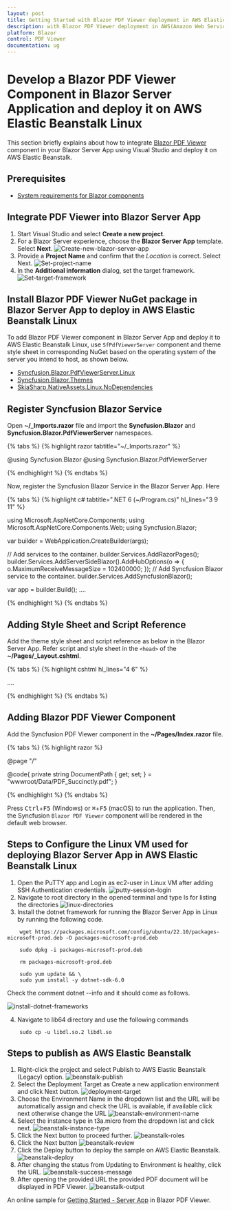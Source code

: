 ```yaml
---
layout: post
title: Getting Started with Blazor PDF Viewer deployment in AWS Elastic BeanStalk Linux | Syncfusion
description: with Blazor PDF Viewer deployment in AWS(Amazon Web Services) Elastic BeanStalk Linux
platform: Blazor
control: PDF Viewer
documentation: ug
---
```


# Develop a Blazor PDF Viewer Component in Blazor Server Application and deploy it on AWS Elastic Beanstalk Linux

This section briefly explains about how to integrate [Blazor PDF Viewer](https://www.syncfusion.com/blazor-components/blazor-pdf-viewer) component in your Blazor Server App using Visual Studio and deploy it on AWS Elastic Beanstalk.

## Prerequisites

* [System requirements for Blazor components](https://blazor.syncfusion.com/documentation/system-requirements)

## Integrate PDF Viewer into Blazor Server App

1. Start Visual Studio and select **Create a new project**.
2. For a Blazor Server experience, choose the **Blazor Server App** template. Select **Next**.
![Create-new-blazor-server-app](aws-benstalk-deployment-images/start-window-create-new-project.png)
3. Provide a **Project Name** and confirm that the *Location* is correct. Select Next.
![Set-project-name](aws-benstalk-deployment-images/Set-project-name.png)
4. In the **Additional information** dialog, set the target framework.
![Set-target-framework](aws-benstalk-deployment-images/Additional_information.png)

## Install Blazor PDF Viewer NuGet package in Blazor Server App to deploy in AWS Elastic Beanstalk Linux

To add Blazor PDF Viewer component in Blazor Server App and deploy it to AWS Elastic Beanstalk Linux, use `SfPdfViewerServer` component and theme style sheet in corresponding NuGet based on the operating system of the server you intend to host, as shown below.
* [Syncfusion.Blazor.PdfViewerServer.Linux](https://www.nuget.org/packages/Syncfusion.Blazor.PdfViewerServer.Linux)
* [Syncfusion.Blazor.Themes](https://www.nuget.org/packages/Syncfusion.Blazor.Themes/)
* [SkiaSharp.NativeAssets.Linux.NoDependencies](https://www.nuget.org/packages/SkiaSharp.NativeAssets.Linux.NoDependencies/)

## Register Syncfusion Blazor Service

Open **~/_Imports.razor** file and import the **Syncfusion.Blazor** and **Syncfusion.Blazor.PdfViewerServer** namespaces.

{% tabs %}
{% highlight razor tabtitle="~/_Imports.razor" %}

@using Syncfusion.Blazor
@using Syncfusion.Blazor.PdfViewerServer

{% endhighlight %}
{% endtabs %}

Now, register the Syncfusion Blazor Service in the Blazor Server App. Here

{% tabs %}
{% highlight c# tabtitle=".NET 6 (~/Program.cs)" hl_lines="3 9 11" %}

using Microsoft.AspNetCore.Components;
using Microsoft.AspNetCore.Components.Web;
using Syncfusion.Blazor;

var builder = WebApplication.CreateBuilder(args);

// Add services to the container.
builder.Services.AddRazorPages();
builder.Services.AddServerSideBlazor().AddHubOptions(o => { o.MaximumReceiveMessageSize = 102400000; });
// Add Syncfusion Blazor service to the container.
builder.Services.AddSyncfusionBlazor();

var app = builder.Build();
....

{% endhighlight %}
{% endtabs %}

## Adding Style Sheet and Script Reference

Add the theme style sheet and script reference as below in the Blazor Server App.
Refer script and style sheet in the `<head>` of the **~/Pages/_Layout.cshtml**.


{% tabs %}
{% highlight cshtml hl_lines="4 6" %}

<head>
    ....
    <!-- Syncfusion Blazor PDF Viewer controls theme style sheet -->
    <link href="_content/Syncfusion.Blazor.Themes/bootstrap5.css" rel="stylesheet" />
    <!-- Syncfusion Blazor PDF Viewer controls scripts -->
    <script src="_content/Syncfusion.Blazor.PdfViewer/scripts/syncfusion-blazor-pdfviewer.min.js" type="text/javascript"></script>
</head>

{% endhighlight %}
{% endtabs %}

## Adding Blazor PDF Viewer Component

Add the Syncfusion PDF Viewer component in the **~/Pages/Index.razor** file.

{% tabs %}
{% highlight razor %}

@page "/"
<SfPdfViewerServer DocumentPath="@DocumentPath" Height="500px" Width="1060px" ></SfPdfViewerServer>

@code{
private string DocumentPath { get; set; } = "wwwroot/Data/PDF_Succinctly.pdf";
}

{% endhighlight %}
{% endtabs %}

Press <kbd>Ctrl</kbd>+<kbd>F5</kbd> (Windows) or <kbd>⌘</kbd>+<kbd>F5</kbd> (macOS) to run the application. Then, the Syncfusion `Blazor PDF Viewer` component will be rendered in the default web browser.

## Steps to Configure the Linux VM used for deploying Blazor Server App in AWS Elastic Beanstalk Linux

1. Open the PuTTY app and Login as ec2-user in Linux VM after adding SSH Authentication credentials.
![putty-session-login](aws-benstalk-deployment-images/putty-image.png)
2. Navigate to root directory in the opened terminal and type ls for listing the directories
![linux-directories](aws-benstalk-deployment-images/linux-terminal.png)
3. Install the dotnet framework for running the Blazor Server App in Linux by running the following code. 

```
    wget https://packages.microsoft.com/config/ubuntu/22.10/packages-microsoft-prod.deb -O packages-microsoft-prod.deb

    sudo dpkg -i packages-microsoft-prod.deb

    rm packages-microsoft-prod.deb

    sudo yum update && \
    sudo yum install -y dotnet-sdk-6.0

```
Check the comment dotnet --info and it should come as follows.

![install-dotnet-frameworks](aws-benstalk-deployment-images/dotnet-info.png)

4. Navigate to lib64 directory and use the following commands

```
    sudo cp -u libdl.so.2 libdl.so

```

## Steps to publish as AWS Elastic Beanstalk

1. Right-click the project and select Publish to AWS Elastic Beanstalk (Legacy) option.
![beanstalk-publish](aws-benstalk-deployment-images/beanstalk-publish.png)
2. Select the Deployment Target as Create a new application environment and click Next button.
![deployment-target](aws-benstalk-deployment-images/beanstalk-instance.png)
3. Choose the Environment Name in the dropdown list and the URL will be automatically assign and check the URL is available, if available click next otherwise change the URL
![beanstalk-environment-name](aws-benstalk-deployment-images/beanstalk-environment.png)
4. Select the instance type in t3a.micro from the dropdown list and click next.
![beanstalk-instance-type](aws-benstalk-deployment-images/beanstalk-aws-options.png)
5. Click the Next button to proceed further.
![beanstalk-roles](aws-benstalk-deployment-images/beanstalk-permissions.png)
6. Click the Next button
![beanstalk-review](aws-benstalk-deployment-images/beanstalk-review.png)
7. Click the Deploy button to deploy the sample on AWS Elastic Beanstalk.
![beanstalk-deploy](aws-benstalk-deployment-images/beanstalk-deploy.png)
8. After changing the status from Updating to Environment is healthy, click the URL.
![beanstalk-success-message](aws-benstalk-deployment-images/beanstalk-success.png)
9. After opening the provided URL the provided PDF document will be displayed in PDF Viewer.
![beanstalk-output](aws-benstalk-deployment-images/beanstalk-output.png)


An online sample for [Getting Started - Server App](https://blazor.syncfusion.com/documentation/pdfviewer/getting-started/server-side-application) in Blazor PDF Viewer.

